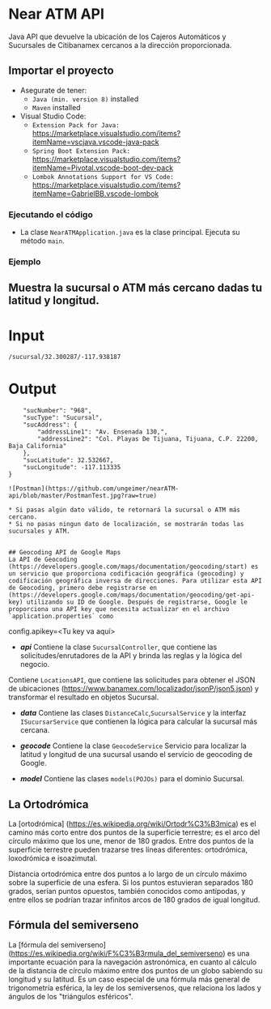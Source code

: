 # Near ATM API

Java API que devuelve la ubicación de los Cajeros Automáticos y Sucursales de Citibanamex cercanos a la dirección proporcionada.

## Importar el proyecto

- Asegurate de tener:
  - `Java (min. version 8)` installed
  - `Maven` installed
- Visual Studio Code:
  - `Extension Pack for Java:` https://marketplace.visualstudio.com/items?itemName=vscjava.vscode-java-pack
  - `Spring Boot Extension Pack:` https://marketplace.visualstudio.com/items?itemName=Pivotal.vscode-boot-dev-pack 
  - `Lombok Annotations Support for VS Code:` https://marketplace.visualstudio.com/items?itemName=GabrielBB.vscode-lombok

### Ejecutando el código

- La clase `NearATMApplication.java` es la clase principal. Ejecuta su método `main`.

### Ejemplo

## Muestra la sucursal o ATM más cercano dadas tu latitud y longitud.

# Input

`/sucursal/32.300287/-117.938187`

# Output

```{
    "sucNumber": "968",
    "sucType": "Sucursal",
    "sucAddress": {
        "addressLine1": "Av. Ensenada 130,",
        "addressLine2": "Col. Playas De Tijuana, Tijuana, C.P. 22200, Baja California"
    },
    "sucLatitude": 32.532667,
    "sucLongitude": -117.113335
}

![Postman](https://github.com/ungeimer/nearATM-api/blob/master/PostmanTest.jpg?raw=true)

* Si pasas algún dato válido, te retornará la sucursal o ATM más cercano.
* Si no pasas ningun dato de localización, se mostrarán todas las sucursales y ATM.


## Geocoding API de Google Maps
La API de Geocoding (https://developers.google.com/maps/documentation/geocoding/start) es un servicio que proporciona codificación geográfica (geocoding) y codificación geográfica inversa de direcciones. Para utilizar esta API de Geocoding, primero debe registrarse en (https://developers.google.com/maps/documentation/geocoding/get-api-key) utilizando su ID de Google. Después de registrarse, Google le proporciona una API key que necesita actualizar en el archivo `application.properties` como

```
config.apikey=<Tu key va aquí>



* ***api***
Contiene la clase `SucursalController`, que contiene las solicitudes/enrutadores de la API y brinda las reglas y la lógica del negocio.

Contiene `LocationsAPI`, que contiene las solicitudes para obtener el JSON de ubicaciones (https://www.banamex.com/localizador/jsonP/json5.json) y transformar
el resultado en objetos Sucursal.

* ***data***
Contiene las clases `DistanceCalc`,`SucursalService` y la interfaz `ISucursarService` que contienen la lógica para calcular la sucursal más cercana.

* ***geocode***
Contiene la clase `GeocodeService` Servicio para localizar la latitud y longitud de una sucursal usando el servicio de geocoding de Google.

* ***model***
Contiene las clases `models(POJOs)` para el dominio Sucursal.

## La Ortodrómica
La [ortodrómica] (https://es.wikipedia.org/wiki/Ortodr%C3%B3mica) es el camino más corto entre dos puntos de la superficie terrestre; es el arco del círculo máximo que los une, menor de 180 grados. Entre dos puntos de la superficie terrestre pueden trazarse tres líneas diferentes: ortodrómica, loxodrómica e isoazimutal.

Distancia ortodrómica entre dos puntos a lo largo de un círculo máximo sobre la superficie de una esfera.
Si los puntos estuvieran separados 180 grados, serían puntos opuestos, también conocidos como antípodas, y entre ellos se podrían trazar infinitos arcos de 180 grados de igual longitud.

## Fórmula del semiverseno
La [fórmula del semiverseno] (https://es.wikipedia.org/wiki/F%C3%B3rmula_del_semiverseno) es una importante ecuación para la navegación astronómica, en cuanto al cálculo de la distancia de círculo máximo entre dos puntos de un globo sabiendo su longitud y su latitud. Es un caso especial de una fórmula más general de trigonometría esférica, la ley de los semiversenos, que relaciona los lados y ángulos de los "triángulos esféricos".


